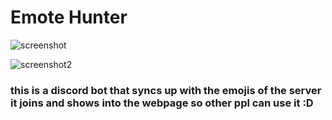 # Emote Hunter

![screenshot](https://media.discordapp.net/attachments/770199382003548172/775352838716522556/unknown.png?width=1244&height=616)

![screenshot2](https://media.discordapp.net/attachments/770199382003548172/775353146653933578/unknown.png)

### this is a discord bot that syncs up with the emojis of the server it joins and shows into the webpage so other ppl can use it :D
